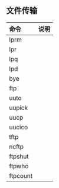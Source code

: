 
## 文件传输

| 命令 | 说明 |
| :--- | :--- |
| lprm |  |
| lpr |  |
| lpq |  |
| lpd |  |
| bye |  |
| ftp |  |
| uuto |  |
| uupick |  |
| uucp |  |
| uucico |  |
| tftp |  |
| ncftp |  |
| ftpshut |  |
| ftpwho |  |
| ftpcount |  |
